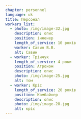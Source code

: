 ```yaml
---
chapter: personnel
language: uk
title: Персонал
workers_list:
  - photo: /img/image-32.jpg
    description: опис
    position: інженер
    length_of_service: 10 років
    worker: Савин В.В.
    alt: Савин
  - worker: Трінчук
    length_of_service: 4 роки
    position: Агроном
    description: о﻿пис
    photo: /img/image-25.jpg
    alt: том
  - worker: Кріс
    length_of_service: 20 років
    position: Комбайнер
    description: опис
    photo: /img/image-28.jpg
    alt: кріс
---
```

